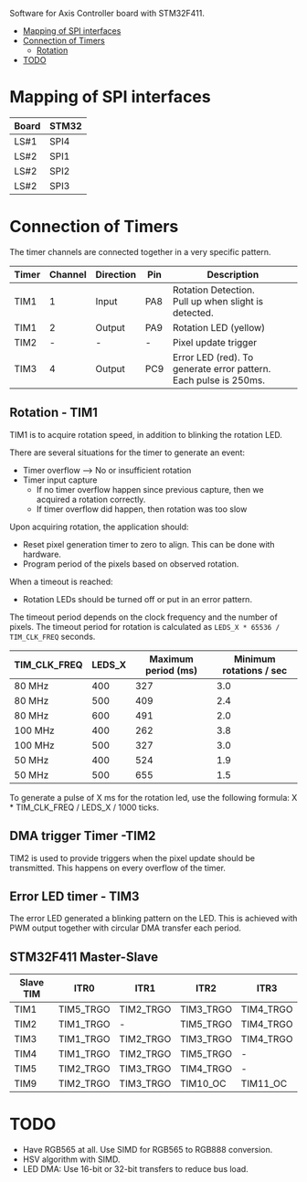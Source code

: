 Software for Axis Controller board with STM32F411.

<!-- TOC -->
* [Mapping of SPI interfaces](#mapping-of-spi-interfaces)
* [Connection of Timers](#connection-of-timers)
  * [Rotation](#rotation)
* [TODO](#todo)
<!-- TOC -->

# Mapping of SPI interfaces #

| Board | STM32 |
|-------|-------|
| LS#1  | SPI4  |
| LS#2  | SPI1  |
| LS#2  | SPI2  |
| LS#2  | SPI3  |

# Connection of Timers #

The timer channels are connected together in a very specific pattern.

| Timer | Channel | Direction | Pin | Description                                                      |
|-------|---------|-----------|-----|------------------------------------------------------------------|
| TIM1  | 1       | Input     | PA8 | Rotation Detection.<br/>Pull up when slight is detected.         |
| TIM1  | 2       | Output    | PA9 | Rotation LED (yellow)                                            |
| TIM2  | -       | -         | -   | Pixel update trigger                                             |
| TIM3  | 4       | Output    | PC9 | Error LED (red). To generate error pattern. Each pulse is 250ms. |

## Rotation - TIM1 ##

TIM1 is to acquire rotation speed, in addition to blinking the rotation LED.

There are several situations for the timer to generate an event:
* Timer overflow --> No or insufficient rotation
* Timer input capture
  * If no timer overflow happen since previous capture, then we acquired a rotation correctly.
  * If timer overflow did happen, then rotation was too slow

Upon acquiring rotation, the application should:
* Reset pixel generation timer to zero to align. This can be done with hardware.
* Program period of the pixels based on observed rotation.

When a timeout is reached:
* Rotation LEDs should be turned off or put in an error pattern.

The timeout period depends on the clock frequency and the number of pixels. The timeout period for rotation is calculated as `LEDS_X * 65536 / TIM_CLK_FREQ` seconds.

| TIM_CLK_FREQ | LEDS_X | Maximum period (ms) | Minimum rotations / sec |
|--------------|--------|---------------------|-------------------------|
| 80 MHz       | 400    | 327                 | 3.0                     |
| 80 MHz       | 500    | 409                 | 2.4                     |
| 80 MHz       | 600    | 491                 | 2.0                     |
| 100 MHz      | 400    | 262                 | 3.8                     |
| 100 MHz      | 500    | 327                 | 3.0                     |
| 50 MHz       | 400    | 524                 | 1.9                     |
| 50 MHz       | 500    | 655                 | 1.5                     |

To generate a pulse of X ms for the rotation led, use the following formula:
X * TIM_CLK_FREQ / LEDS_X / 1000 ticks.

## DMA trigger Timer -TIM2 ##

TIM2 is used to provide triggers when the pixel update should be transmitted. This happens on every overflow of the timer.

## Error LED timer - TIM3 ##

The error LED generated a blinking pattern on the LED.
This is achieved with PWM output together with circular DMA transfer each period.

## STM32F411 Master-Slave ##

| Slave TIM | ITR0      | ITR1      | ITR2      | ITR3      |
|-----------|-----------|-----------|-----------|-----------|
| TIM1      | TIM5_TRGO | TIM2_TRGO | TIM3_TRGO | TIM4_TRGO |
| TIM2      | TIM1_TRGO | -         | TIM5_TRGO | TIM4_TRGO |
| TIM3      | TIM1_TRGO | TIM2_TRGO | TIM3_TRGO | TIM4_TRGO |
| TIM4      | TIM1_TRGO | TIM2_TRGO | TIM5_TRGO | -         |
| TIM5      | TIM2_TRGO | TIM3_TRGO | TIM4_TRGO | -         |
| TIM9      | TIM2_TRGO | TIM3_TRGO | TIM10_OC  | TIM11_OC  |


# TODO #
* Have RGB565 at all. Use SIMD for RGB565 to RGB888 conversion.
* HSV algorithm with SIMD.
* LED DMA: Use 16-bit or 32-bit transfers to reduce bus load.